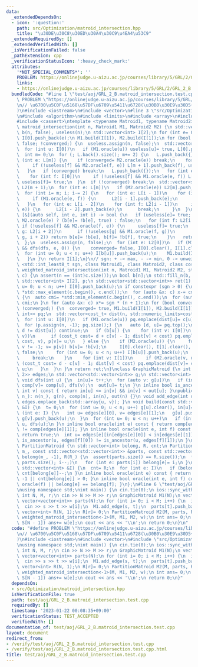 ```yaml
---
data:
  _extendedDependsOn:
  - icon: ':question:'
    path: src/Optimization/matroid_intersection.hpp
    title: "\u30DE\u30C8\u30ED\u30A4\u30C9\u4EA4\u53C9"
  _extendedRequiredBy: []
  _extendedVerifiedWith: []
  _isVerificationFailed: false
  _pathExtension: cpp
  _verificationStatusIcon: ':heavy_check_mark:'
  attributes:
    '*NOT_SPECIAL_COMMENTS*': ''
    PROBLEM: https://onlinejudge.u-aizu.ac.jp/courses/library/5/GRL/2/GRL_2_B
    links:
    - https://onlinejudge.u-aizu.ac.jp/courses/library/5/GRL/2/GRL_2_B
  bundledCode: "#line 1 \"test/aoj/GRL_2_B.matroid_intersection.test.cpp\"\n#define\
    \ PROBLEM \"https://onlinejudge.u-aizu.ac.jp/courses/library/5/GRL/2/GRL_2_B\"\
    \n// \u6700\u5C0F\u5168\u57DF\u6709\u5411\u6728(\u30B0\u30E9\u30D5+\u5206\u5272\
    )\n#include <iostream>\n#include <vector>\n#line 3 \"src/Optimization/matroid_intersection.hpp\"\
    \n#include <algorithm>\n#include <limits>\n#include <array>\n#include <queue>\n\
    #include <cassert>\ntemplate <typename Matroid1, typename Matroid2> std::vector<int>\
    \ matroid_intersection(int n, Matroid1 M1, Matroid2 M2) {\n std::vector<bool>\
    \ b(n, false), useless(n);\n std::vector<int> I[2];\n for (int e= 0; e < n; e++)\
    \ I[0].push_back(e);\n M1.build(I[1]), M2.build(I[1]);\n for (bool converged=\
    \ false; !converged;) {\n  useless.assign(n, false);\n  std::vector L(1, std::vector<int>());\n\
    \  for (int u: I[0])\n   if (M1.oracle(u)) useless[u]= true, L[0].push_back(u);\n\
    \  int m= 0;\n  for (; L.back().size(); m+= 2) {\n   L.push_back({});\n   for\
    \ (int e: L[m]) {\n    if (converged= M2.oracle(e)) break;\n    for (int f: I[1])\n\
    \     if (!useless[f] && M2.oracle(f, e)) L[m + 1].push_back(f), useless[f]= true;\n\
    \   }\n   if (converged) break;\n   L.push_back({});\n   for (int e: L[m + 1])\n\
    \    for (int f: I[0])\n     if (!useless[f] && M1.oracle(e, f)) L[m + 2].push_back(f),\
    \ useless[f]= true;\n  }\n  if (!converged) break;\n  std::vector<std::vector<int>>\
    \ L2(m + 1);\n  for (int e: L[m])\n   if (M2.oracle(e)) L2[m].push_back(e);\n\
    \  for (int i= m; i; i-= 2) {\n   for (int e: L[i - 1])\n    for (int f: L2[i])\n\
    \     if (M1.oracle(e, f)) {\n      L2[i - 1].push_back(e);\n      break;\n  \
    \   }\n   for (int e: L[i - 2])\n    for (int f: L2[i - 1])\n     if (M2.oracle(f,\
    \ e)) {\n      L2[i - 2].push_back(e);\n      break;\n     }\n  }\n  auto dfs=\
    \ [&](auto self, int e, int i) -> bool {\n   if (useless[e]= true; i == m) return\
    \ M2.oracle(e) ? (b[e]= !b[e], true) : false;\n   for (int f: L2[i + 1])\n   \
    \ if (!useless[f] && M2.oracle(f, e)) {\n     useless[f]= true;\n     for (int\
    \ g: L2[i + 2])\n      if (!useless[g] && M1.oracle(f, g))\n       if (self(self,\
    \ g, i + 2)) return b[e]= !b[e], b[f]= !b[f], true;\n    }\n   return false;\n\
    \  };\n  useless.assign(n, false);\n  for (int e: L2[0])\n   if (M1.oracle(e)\
    \ && dfs(dfs, e, 0)) {\n    converged= false, I[0].clear(), I[1].clear();\n  \
    \  for (int u= 0; u < n; u++) I[b[u]].push_back(u);\n    M1.build(I[1]), M2.build(I[1]);\n\
    \   }\n }\n return I[1];\n}\n// sgn: + -> max, - -> min, 0 -> unweighted\ntemplate\
    \ <std::int_least8_t sgn, class Matroid1, class Matroid2, class cost_t> std::vector<std::vector<int>>\
    \ weighted_matroid_intersection(int n, Matroid1 M1, Matroid2 M2, std::vector<cost_t>\
    \ c) {\n assert(n == (int)c.size());\n bool b[n];\n std::fill_n(b, n, false);\n\
    \ std::vector<int> I[2], p;\n std::vector<std::vector<int>> ret(1);\n for (int\
    \ u= 0; u < n; u++) I[0].push_back(u);\n if constexpr (sgn > 0) {\n  auto cmx=\
    \ *std::max_element(c.begin(), c.end());\n  for (auto &x: c) x-= cmx;\n } else\
    \ {\n  auto cmi= *std::min_element(c.begin(), c.end());\n  for (auto &x: c) x-=\
    \ cmi;\n }\n for (auto &x: c) x*= sgn * (n + 1);\n for (bool converged= false;\
    \ !converged;) {\n  converged= true, M1.build(I[1]), M2.build(I[1]);\n  std::priority_queue<std::pair<cost_t,\
    \ int>> pq;\n  std::vector<cost_t> dist(n, std::numeric_limits<cost_t>::lowest());\n\
    \  for (int u: I[0])\n   if (M1.oracle(u)) pq.emplace(dist[u]= c[u] - 1, u);\n\
    \  for (p.assign(n, -1); pq.size();) {\n   auto [d, u]= pq.top();\n   if (pq.pop();\
    \ d != dist[u]) continue;\n   if (b[u]) {\n    for (int v: I[0])\n     if (M1.oracle(u,\
    \ v))\n      if (cost_t cost= d + c[v] - 1; dist[v] < cost) pq.emplace(dist[v]=\
    \ cost, v), p[v]= u;\n   } else {\n    if (M2.oracle(u)) {\n     for (int v= u;\
    \ v != -1; v= p[v]) b[v]= !b[v];\n     I[0].clear(), I[1].clear(), converged=\
    \ false;\n     for (int u= 0; u < n; u++) I[b[u]].push_back(u);\n     ret.emplace_back(I[1]);\n\
    \     break;\n    }\n    for (int v: I[1])\n     if (M2.oracle(v, u))\n      if\
    \ (cost_t cost= d - c[v] - 1; dist[v] < cost) pq.emplace(dist[v]= cost, v), p[v]=\
    \ u;\n   }\n  }\n }\n return ret;\n}\nclass GraphicMatroid {\n int n, t;\n std::vector<std::array<int,\
    \ 2>> edges;\n std::vector<std::vector<int>> g;\n std::vector<int> comp, in, out;\n\
    \ void dfs(int u) {\n  in[u]= t++;\n  for (auto v: g[u])\n   if (in[v] == -1)\
    \ comp[v]= comp[u], dfs(v);\n  out[u]= t;\n }\n inline bool is_ancestor(int u,\
    \ int v) const { return in[u] <= in[v] && in[v] < out[u]; }\npublic:\n GraphicMatroid(int\
    \ n_): n(n_), g(n), comp(n), in(n), out(n) {}\n void add_edge(int u, int v) {\
    \ edges.emplace_back(std::array{u, v}); }\n void build(const std::vector<int>\
    \ &I) {\n  t= 0;\n  for (int u= 0; u < n; u++) g[u].clear(), in[u]= -1;\n  for\
    \ (int e: I) {\n   int u= edges[e][0], v= edges[e][1];\n   g[u].push_back(v),\
    \ g[v].push_back(u);\n  }\n  for (int u= 0; u < n; u++)\n   if (in[u] == -1) comp[u]=\
    \ u, dfs(u);\n }\n inline bool oracle(int e) const { return comp[edges[e][0]]\
    \ != comp[edges[e][1]]; }\n inline bool oracle(int e, int f) const {\n  if (oracle(f))\
    \ return true;\n  int u= edges[e][in[edges[e][0]] < in[edges[e][1]]];\n  return\
    \ is_ancestor(u, edges[f][0]) != is_ancestor(u, edges[f][1]);\n }\n};\nstruct\
    \ PartitionMatroid {\n std::vector<int> belong, R, cnt;\n PartitionMatroid(int\
    \ m_, const std::vector<std::vector<int>> &parts, const std::vector<int> &R_):\
    \ belong(m_, -1), R(R_) {\n  assert(parts.size() == R.size());\n  for (int i=\
    \ parts.size(); i--;)\n   for (int e: parts[i]) belong[e]= i;\n }\n void build(const\
    \ std::vector<int> &I) {\n  cnt= R;\n  for (int e: I)\n   if (belong[e] != -1)\
    \ cnt[belong[e]]--;\n }\n inline bool oracle(int e) const { return belong[e] ==\
    \ -1 || cnt[belong[e]] > 0; }\n inline bool oracle(int e, int f) const { return\
    \ oracle(f) || belong[e] == belong[f]; }\n};\n#line 6 \"test/aoj/GRL_2_B.matroid_intersection.test.cpp\"\
    \nusing namespace std;\nint main() {\n cin.tie(0);\n ios::sync_with_stdio(false);\n\
    \ int N, M, r;\n cin >> N >> M >> r;\n GraphicMatroid M1(N);\n vector<int> w(M);\n\
    \ vector<vector<int>> parts(N);\n for (int i= 0; i < M; i++) {\n  int s, t;\n\
    \  cin >> s >> t >> w[i];\n  M1.add_edge(s, t);\n  parts[t].push_back(i);\n }\n\
    \ vector<int> R(N, 1);\n R[r]= 0;\n PartitionMatroid M2(M, parts, R);\n auto S=\
    \ weighted_matroid_intersection<-1>(M, M1, M2, w);\n int ans= 0;\n for (int e:\
    \ S[N - 1]) ans+= w[e];\n cout << ans << '\\n';\n return 0;\n}\n"
  code: "#define PROBLEM \"https://onlinejudge.u-aizu.ac.jp/courses/library/5/GRL/2/GRL_2_B\"\
    \n// \u6700\u5C0F\u5168\u57DF\u6709\u5411\u6728(\u30B0\u30E9\u30D5+\u5206\u5272\
    )\n#include <iostream>\n#include <vector>\n#include \"src/Optimization/matroid_intersection.hpp\"\
    \nusing namespace std;\nint main() {\n cin.tie(0);\n ios::sync_with_stdio(false);\n\
    \ int N, M, r;\n cin >> N >> M >> r;\n GraphicMatroid M1(N);\n vector<int> w(M);\n\
    \ vector<vector<int>> parts(N);\n for (int i= 0; i < M; i++) {\n  int s, t;\n\
    \  cin >> s >> t >> w[i];\n  M1.add_edge(s, t);\n  parts[t].push_back(i);\n }\n\
    \ vector<int> R(N, 1);\n R[r]= 0;\n PartitionMatroid M2(M, parts, R);\n auto S=\
    \ weighted_matroid_intersection<-1>(M, M1, M2, w);\n int ans= 0;\n for (int e:\
    \ S[N - 1]) ans+= w[e];\n cout << ans << '\\n';\n return 0;\n}"
  dependsOn:
  - src/Optimization/matroid_intersection.hpp
  isVerificationFile: true
  path: test/aoj/GRL_2_B.matroid_intersection.test.cpp
  requiredBy: []
  timestamp: '2023-01-22 00:08:35+09:00'
  verificationStatus: TEST_ACCEPTED
  verifiedWith: []
documentation_of: test/aoj/GRL_2_B.matroid_intersection.test.cpp
layout: document
redirect_from:
- /verify/test/aoj/GRL_2_B.matroid_intersection.test.cpp
- /verify/test/aoj/GRL_2_B.matroid_intersection.test.cpp.html
title: test/aoj/GRL_2_B.matroid_intersection.test.cpp
---
```


